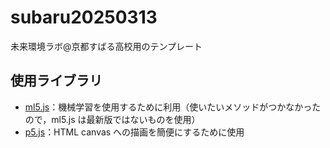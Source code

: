 # subaru20250313

未来環境ラボ@京都すばる高校用のテンプレート

## 使用ライブラリ

- [ml5.js](https://ml5js.org/)：機械学習を使用するために利用（使いたいメソッドがつかなかったので，ml5.js は最新版ではないものを使用）
- [p5.js](https://p5js.org/)：HTML canvas への描画を簡便にするために使用
